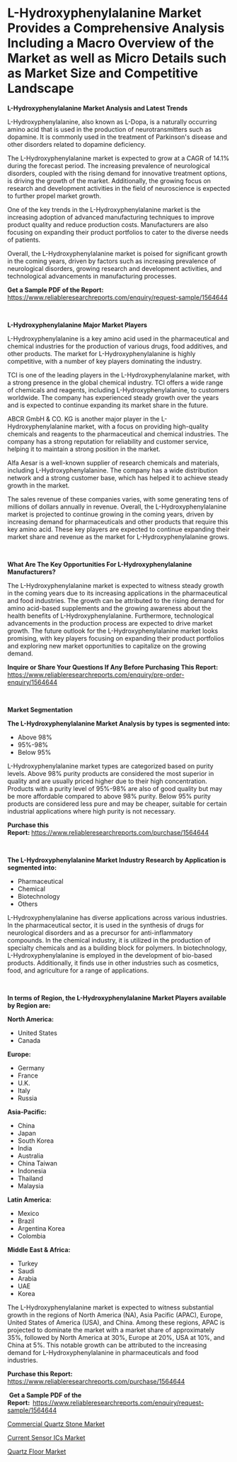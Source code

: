 <p><h1>L-Hydroxyphenylalanine Market Provides a Comprehensive Analysis Including a Macro Overview of the Market as well as Micro Details such as Market Size and Competitive Landscape</h1></p><p><strong>L-Hydroxyphenylalanine Market Analysis and Latest Trends</strong></p>
<p><p>L-Hydroxyphenylalanine, also known as L-Dopa, is a naturally occurring amino acid that is used in the production of neurotransmitters such as dopamine. It is commonly used in the treatment of Parkinson's disease and other disorders related to dopamine deficiency.</p><p>The L-Hydroxyphenylalanine market is expected to grow at a CAGR of 14.1% during the forecast period. The increasing prevalence of neurological disorders, coupled with the rising demand for innovative treatment options, is driving the growth of the market. Additionally, the growing focus on research and development activities in the field of neuroscience is expected to further propel market growth.</p><p>One of the key trends in the L-Hydroxyphenylalanine market is the increasing adoption of advanced manufacturing techniques to improve product quality and reduce production costs. Manufacturers are also focusing on expanding their product portfolios to cater to the diverse needs of patients.</p><p>Overall, the L-Hydroxyphenylalanine market is poised for significant growth in the coming years, driven by factors such as increasing prevalence of neurological disorders, growing research and development activities, and technological advancements in manufacturing processes.</p></p>
<p><strong>Get a Sample PDF of the Report:&nbsp;</strong> <a href="https://www.reliableresearchreports.com/enquiry/request-sample/1564644">https://www.reliableresearchreports.com/enquiry/request-sample/1564644</a></p>
<p>&nbsp;</p>
<p><strong>L-Hydroxyphenylalanine Major Market Players</strong></p>
<p><p>L-Hydroxyphenylalanine is a key amino acid used in the pharmaceutical and chemical industries for the production of various drugs, food additives, and other products. The market for L-Hydroxyphenylalanine is highly competitive, with a number of key players dominating the industry.</p><p>TCI is one of the leading players in the L-Hydroxyphenylalanine market, with a strong presence in the global chemical industry. TCI offers a wide range of chemicals and reagents, including L-Hydroxyphenylalanine, to customers worldwide. The company has experienced steady growth over the years and is expected to continue expanding its market share in the future.</p><p>ABCR GmbH & CO. KG is another major player in the L-Hydroxyphenylalanine market, with a focus on providing high-quality chemicals and reagents to the pharmaceutical and chemical industries. The company has a strong reputation for reliability and customer service, helping it to maintain a strong position in the market.</p><p>Alfa Aesar is a well-known supplier of research chemicals and materials, including L-Hydroxyphenylalanine. The company has a wide distribution network and a strong customer base, which has helped it to achieve steady growth in the market.</p><p>The sales revenue of these companies varies, with some generating tens of millions of dollars annually in revenue. Overall, the L-Hydroxyphenylalanine market is projected to continue growing in the coming years, driven by increasing demand for pharmaceuticals and other products that require this key amino acid. These key players are expected to continue expanding their market share and revenue as the market for L-Hydroxyphenylalanine grows.</p></p>
<p>&nbsp;</p>
<p><strong>What Are The Key Opportunities For L-Hydroxyphenylalanine Manufacturers?</strong></p>
<p><p>The L-Hydroxyphenylalanine market is expected to witness steady growth in the coming years due to its increasing applications in the pharmaceutical and food industries. The growth can be attributed to the rising demand for amino acid-based supplements and the growing awareness about the health benefits of L-Hydroxyphenylalanine. Furthermore, technological advancements in the production process are expected to drive market growth. The future outlook for the L-Hydroxyphenylalanine market looks promising, with key players focusing on expanding their product portfolios and exploring new market opportunities to capitalize on the growing demand.</p></p>
<p><strong>Inquire or Share Your Questions If Any Before Purchasing This Report:</strong> <a href="https://www.reliableresearchreports.com/enquiry/pre-order-enquiry/1564644">https://www.reliableresearchreports.com/enquiry/pre-order-enquiry/1564644</a></p>
<p>&nbsp;</p>
<p><strong>Market Segmentation</strong></p>
<p><strong>The L-Hydroxyphenylalanine Market Analysis by types is segmented into:</strong></p>
<p><ul><li>Above 98%</li><li>95%-98%</li><li>Below 95%</li></ul></p>
<p><p>L-Hydroxyphenylalanine market types are categorized based on purity levels. Above 98% purity products are considered the most superior in quality and are usually priced higher due to their high concentration. Products with a purity level of 95%-98% are also of good quality but may be more affordable compared to above 98% purity. Below 95% purity products are considered less pure and may be cheaper, suitable for certain industrial applications where high purity is not necessary.</p></p>
<p><strong>Purchase this Report:&nbsp;</strong><a href="https://www.reliableresearchreports.com/purchase/1564644">https://www.reliableresearchreports.com/purchase/1564644</a></p>
<p>&nbsp;</p>
<p><strong>The L-Hydroxyphenylalanine Market Industry Research by Application is segmented into:</strong></p>
<p><ul><li>Pharmaceutical</li><li>Chemical</li><li>Biotechnology</li><li>Others</li></ul></p>
<p><p>L-Hydroxyphenylalanine has diverse applications across various industries. In the pharmaceutical sector, it is used in the synthesis of drugs for neurological disorders and as a precursor for anti-inflammatory compounds. In the chemical industry, it is utilized in the production of specialty chemicals and as a building block for polymers. In biotechnology, L-Hydroxyphenylalanine is employed in the development of bio-based products. Additionally, it finds use in other industries such as cosmetics, food, and agriculture for a range of applications.</p></p>
<p>&nbsp;</p>
<p><strong>In terms of Region, the L-Hydroxyphenylalanine Market Players available by Region are:</strong></p>
<p>
    <p> <strong> North America: </strong>
        <ul>
            <li>United States</li>
            <li>Canada</li>
        </ul>
        </p> 
    <p> <strong> Europe: </strong>
        <ul>
            <li>Germany</li>
            <li>France</li>
            <li>U.K.</li>
            <li>Italy</li>
            <li>Russia</li>
        </ul>
        </p> 
    <p> <strong> Asia-Pacific: </strong>
        <ul>
            <li>China</li>
            <li>Japan</li>
            <li>South Korea</li>
            <li>India</li>
            <li>Australia</li>
            <li>China Taiwan</li>
            <li>Indonesia</li>
            <li>Thailand</li>
            <li>Malaysia</li>
        </ul>
        </p> 
    <p> <strong> Latin America: </strong>
        <ul>
            <li>Mexico</li>
            <li>Brazil</li>
            <li>Argentina Korea</li>
            <li>Colombia</li>
        </ul>
        </p> 
    <p> <strong> Middle East & Africa: </strong>
        <ul>
            <li>Turkey</li>
            <li>Saudi</li>
            <li>Arabia</li>
            <li>UAE</li>
            <li>Korea</li>
        </ul>
    </p>
    </p>
<p><p>The L-Hydroxyphenylalanine market is expected to witness substantial growth in the regions of North America (NA), Asia Pacific (APAC), Europe, United States of America (USA), and China. Among these regions, APAC is projected to dominate the market with a market share of approximately 35%, followed by North America at 30%, Europe at 20%, USA at 10%, and China at 5%. This notable growth can be attributed to the increasing demand for L-Hydroxyphenylalanine in pharmaceuticals and food industries.</p></p>
<p><strong>Purchase this Report: </strong><a href="https://www.reliableresearchreports.com/purchase/1564644">https://www.reliableresearchreports.com/purchase/1564644</a></p>
<p>&nbsp;<strong>Get a Sample PDF of the Report:&nbsp;&nbsp;</strong><a href="https://www.reliableresearchreports.com/enquiry/request-sample/1564644">https://www.reliableresearchreports.com/enquiry/request-sample/1564644</a></p>
<p><strong></strong></p>
<p><p><a href="https://view.publitas.com/reportprime-1/commercial-quartz-stone-market-with-the-goal-of-estimating-the-market-size-and-future-growth-potential-of-various-market-segments-based-on-component-applications-end-user-and-region/">Commercial Quartz Stone Market</a></p><p><a href="https://view.publitas.com/reportprime-1/current-sensor-ics-market-size-share-trends-analysis-report-by-application-regional-outlook-competitive-strategies-and-segment-forecasts-2023-2030/">Current Sensor ICs Market</a></p><p><a href="https://view.publitas.com/reportprime-1/quartz-floor-market-furnish-information-about-market-size-market-share-market-dynamics-and-projections-spanning-from-2023-to-2030/">Quartz Floor Market</a></p></p>